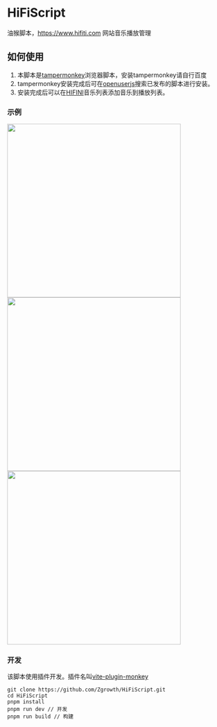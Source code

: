 # HiFiScript

油猴脚本，https://www.hifiti.com 网站音乐播放管理

## 如何使用

1. 本脚本是[tampermonkey](https://www.tampermonkey.net/index.php?version=4.14&ext=dhdg&show=dhdg)浏览器脚本，安装tampermonkey请自行百度  
2. tampermonkey安装完成后可在[openuserjs](https://openuserjs.org/scripts/zgrowth/hifiti%E9%9F%B3%E4%B9%90%E6%92%AD%E6%94%BE%E7%AE%A1%E7%90%86)搜索已发布的脚本进行安装。
3. 安装完成后可以在[HIFINI](https://www.hifiti.com/)音乐列表添加音乐到播放列表。



### 示例

<div style="display: flex;flex-wrap: wrap;">
  <img src="https://cdn.jsdelivr.net/gh/Zgrowth/image@master/20240705/image.231qwpf5xs.png" width="400" />
  <img src="https://cdn.jsdelivr.net/gh/Zgrowth/image@master/20240705/image.51e107oxas.webp" width="400" />
  <img src="https://cdn.jsdelivr.net/gh/Zgrowth/image@master/20240705/image.73tto9ogzs.webp" width="400" />
</div>

### 开发

<p>该脚本使用插件开发。插件名叫<a href="https://github.com/lisonge/vite-plugin-monkey/tree/main">vite-plugin-monkey</a></p>

```
git clone https://github.com/Zgrowth/HiFiScript.git
cd HiFiScript
pnpm install
pnpm run dev // 开发
pnpm run build // 构建
```






